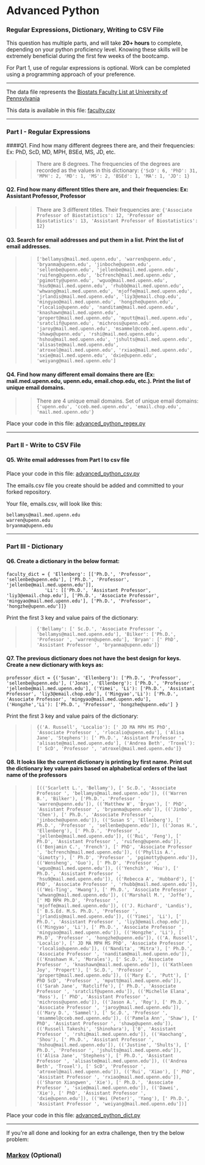# Advanced Python    

### Regular Expressions, Dictionary, Writing to CSV File  

This question has multiple parts, and will take **20+ hours** to complete, depending on your python proficiency level.  Knowing these skills will be extremely beneficial during the first few weeks of the bootcamp.

For Part 1, use of regular expressions is optional.  Work can be completed using a programming approach of your preference. 

---

The data file represents the [Biostats Faculty List at University of Pennsylvania](http://www.med.upenn.edu/cceb/biostat/faculty.shtml)

This data is available in this file:  [faculty.csv](python/faculty.csv)

--- 

### Part I - Regular Expressions  


####Q1. Find how many different degrees there are, and their frequencies: Ex:  PhD, ScD, MD, MPH, BSEd, MS, JD, etc.

>> There are 8 degrees. The frequencies of the degrees are recorded as the values in this dictionary: 
```{'ScD': 6, 'PhD': 31, 'MPH': 2, 'MD': 1, 'MS': 2, 'BSEd': 1, 'MA': 1, 'JD': 1}```


#### Q2. Find how many different titles there are, and their frequencies:  Ex:  Assistant Professor, Professor

>> There are 3 different titles. Their frequencies are: 
```{'Associate Professor of Biostatistics': 12, 'Professor of Biostatistics': 13, 'Assistant Professor of Biostatistics': 12}```


#### Q3. Search for email addresses and put them in a list.  Print the list of email addresses.

>> ```['bellamys@mail.med.upenn.edu', 'warren@upenn.edu', 'bryanma@upenn.edu', 'jinboche@upenn.edu', 'sellenbe@upenn.edu', 'jellenbe@mail.med.upenn.edu', 'ruifeng@upenn.edu', 'bcfrench@mail.med.upenn.edu', 'pgimotty@upenn.edu', 'wguo@mail.med.upenn.edu', 'hsu9@mail.med.upenn.edu', 'rhubb@mail.med.upenn.edu', 'whwang@mail.med.upenn.edu', 'mjoffe@mail.med.upenn.edu', 'jrlandis@mail.med.upenn.edu', 'liy3@email.chop.edu', 'mingyao@mail.med.upenn.edu', 'hongzhe@upenn.edu', 'rlocalio@upenn.edu', 'nanditam@mail.med.upenn.edu', 'knashawn@mail.med.upenn.edu', 'propert@mail.med.upenn.edu', 'mputt@mail.med.upenn.edu', 'sratclif@upenn.edu', 'michross@upenn.edu', 'jaroy@mail.med.upenn.edu', 'msammel@cceb.med.upenn.edu', 'shawp@upenn.edu', 'rshi@mail.med.upenn.edu', 'hshou@mail.med.upenn.edu', 'jshults@mail.med.upenn.edu', 'alisaste@mail.med.upenn.edu', 'atroxel@mail.med.upenn.edu', 'rxiao@mail.med.upenn.edu', 'sxie@mail.med.upenn.edu', 'dxie@upenn.edu', 'weiyang@mail.med.upenn.edu']```


#### Q4. Find how many different email domains there are (Ex:  mail.med.upenn.edu, upenn.edu, email.chop.edu, etc.).  Print the list of unique email domains.

>> There are 4 unique email domains. Set of unique email domains:
 ```{'upenn.edu', 'cceb.med.upenn.edu', 'email.chop.edu', 'mail.med.upenn.edu'}```

Place your code in this file: [advanced_python_regex.py](python/advanced_python_regex.py)

---

### Part II - Write to CSV File

#### Q5.  Write email addresses from Part I to csv file

Place your code in this file: [advanced_python_csv.py](python/advanced_python_csv.py)

The emails.csv file you create should be added and committed to your forked repository.

Your file, emails.csv, will look like this:
```
bellamys@mail.med.upenn.edu
warren@upenn.edu
bryanma@upenn.edu
```

---

### Part III - Dictionary

#### Q6.  Create a dictionary in the below format:
```
faculty_dict = { 'Ellenberg': [['Ph.D.', 'Professor', 'sellenbe@upenn.edu'], ['Ph.D.', 'Professor', 'jellenbe@mail.med.upenn.edu']],
              'Li': [['Ph.D.', 'Assistant Professor', 'liy3@email.chop.edu'], ['Ph.D.', 'Associate Professor', 'mingyao@mail.med.upenn.edu'], ['Ph.D.', 'Professor', 'hongzhe@upenn.edu']]}
```
Print the first 3 key and value pairs of the dictionary:

>> ```{'Bellamy': [' Sc.D.', 'Associate Professor ', 'bellamys@mail.med.upenn.edu'], 'Bilker': ['Ph.D.', 'Professor ', 'warren@upenn.edu'], 'Bryan': [' PhD', 'Assistant Professor ', 'bryanma@upenn.edu']}```

#### Q7.  The previous dictionary does not have the best design for keys.  Create a new dictionary with keys as:

```
professor_dict = {('Susan', 'Ellenberg'): ['Ph.D.', 'Professor', 'sellenbe@upenn.edu'], ('Jonas', 'Ellenberg'): ['Ph.D.', 'Professor', 'jellenbe@mail.med.upenn.edu'], ('Yimei', 'Li'): ['Ph.D.', 'Assistant Professor', 'liy3@email.chop.edu'], ('Mingyao','Li'): ['Ph.D.', 'Associate Professor', 'mingyao@mail.med.upenn.edu'], ('Hongzhe','Li'): ['Ph.D.', 'Professor', 'hongzhe@upenn.edu'] }
```

Print the first 3 key and value pairs of the dictionary:

>> ```{('A. Russell', 'Localio'): [' JD MA MPH MS PhD', 'Associate Professor ', 'rlocalio@upenn.edu'], ('Alisa Jane', 'Stephens'): [' Ph.D.', 'Assistant Professor ', 'alisaste@mail.med.upenn.edu'], ('Andrea Beth', 'Troxel'): [' ScD', 'Professor ', 'atroxel@mail.med.upenn.edu']}```

#### Q8.  It looks like the current dictionary is printing by first name.  Print out the dictionary key value pairs based on alphabetical orders of the last name of the professors

>> ```[(('Scarlett L.', 'Bellamy'), [' Sc.D.', 'Associate Professor ', 'bellamys@mail.med.upenn.edu']), (('Warren B.', 'Bilker'), ['Ph.D.', 'Professor ', 'warren@upenn.edu']), (('Matthew W', 'Bryan'), [' PhD', 'Assistant Professor ', 'bryanma@upenn.edu']), (('Jinbo', 'Chen'), [' Ph.D.', 'Associate Professor ', 'jinboche@upenn.edu']), (('Susan S', 'Ellenberg'), [' Ph.D.', 'Professor ', 'sellenbe@upenn.edu']), (('Jonas H.', 'Ellenberg'), [' Ph.D.', 'Professor ', 'jellenbe@mail.med.upenn.edu']), (('Rui', 'Feng'), [' Ph.D', 'Assistant Professor ', 'ruifeng@upenn.edu']), (('Benjamin C.', 'French'), [' PhD', 'Associate Professor ', 'bcfrench@mail.med.upenn.edu']), (('Phyllis A.', 'Gimotty'), [' Ph.D', 'Professor ', 'pgimotty@upenn.edu']), (('Wensheng', 'Guo'), [' Ph.D', 'Professor ', 'wguo@mail.med.upenn.edu']), (('Yenchih', 'Hsu'), [' Ph.D.', 'Assistant Professor ', 'hsu9@mail.med.upenn.edu']), (('Rebecca A', 'Hubbard'), [' PhD', 'Associate Professor ', 'rhubb@mail.med.upenn.edu']), (('Wei-Ting', 'Hwang'), [' Ph.D.', 'Associate Professor ', 'whwang@mail.med.upenn.edu']), (('Marshall M.', 'Joffe'), [' MD MPH Ph.D', 'Professor ', 'mjoffe@mail.med.upenn.edu']), (('J. Richard', 'Landis'), [' B.S.Ed. M.S. Ph.D.', 'Professor ', 'jrlandis@mail.med.upenn.edu']), (('Yimei', 'Li'), [' Ph.D.', 'Assistant Professor ', 'liy3@email.chop.edu']), (('Mingyao', 'Li'), [' Ph.D.', 'Associate Professor ', 'mingyao@mail.med.upenn.edu']), (('Hongzhe', 'Li'), [' Ph.D', 'Professor ', 'hongzhe@upenn.edu']), (('A. Russell', 'Localio'), [' JD MA MPH MS PhD', 'Associate Professor ', 'rlocalio@upenn.edu']), (('Nandita', 'Mitra'), [' Ph.D.', 'Associate Professor ', 'nanditam@mail.med.upenn.edu']), (('Knashawn H.', 'Morales'), [' Sc.D.', 'Associate Professor ', 'knashawn@mail.med.upenn.edu']), (('Kathleen Joy', 'Propert'), [' Sc.D.', 'Professor ', 'propert@mail.med.upenn.edu']), (('Mary E.', 'Putt'), [' PhD ScD', 'Professor ', 'mputt@mail.med.upenn.edu']), (('Sarah Jane', 'Ratcliffe'), [' Ph.D.', 'Associate Professor ', 'sratclif@upenn.edu']), (('Michelle Elana', 'Ross'), [' PhD', 'Assistant Professor ', 'michross@upenn.edu']), (('Jason A.', 'Roy'), [' Ph.D.', 'Associate Professor ', 'jaroy@mail.med.upenn.edu']), (('Mary D.', 'Sammel'), [' Sc.D.', 'Professor ', 'msammel@cceb.med.upenn.edu']), (('Pamela Ann', 'Shaw'), [' PhD', 'Assistant Professor ', 'shawp@upenn.edu']), (('Russell Takeshi', 'Shinohara'), ['0', 'Assistant Professor ', 'rshi@mail.med.upenn.edu']), (('Haochang', 'Shou'), [' Ph.D.', 'Assistant Professor ', 'hshou@mail.med.upenn.edu']), (('Justine', 'Shults'), [' Ph.D.', 'Professor ', 'jshults@mail.med.upenn.edu']), (('Alisa Jane', 'Stephens'), [' Ph.D.', 'Assistant Professor ', 'alisaste@mail.med.upenn.edu']), (('Andrea Beth', 'Troxel'), [' ScD', 'Professor ', 'atroxel@mail.med.upenn.edu']), (('Rui', 'Xiao'), [' PhD', 'Assistant Professor ', 'rxiao@mail.med.upenn.edu']), (('Sharon Xiangwen', 'Xie'), [' Ph.D.', 'Associate Professor ', 'sxie@mail.med.upenn.edu']), (('Dawei', 'Xie'), [' PhD', 'Assistant Professor ', 'dxie@upenn.edu']), (('Wei (Peter)', 'Yang'), [' Ph.D.', 'Assistant Professor ', 'weiyang@mail.med.upenn.edu'])]```

Place your code in this file: [advanced_python_dict.py](python/advanced_python_dict.py)

--- 

If you're all done and looking for an extra challenge, then try the below problem:  

### [Markov](python/markov.py) (Optional)

